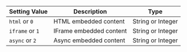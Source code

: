 |Setting Value|Description|Type|
|---|---|---|
|`html` or `0`|HTML embedded content|String or Integer|
|`iframe` or `1`|IFrame embedded content|String or Integer|
|`async` or `2`|Async embedded content|String or Integer|